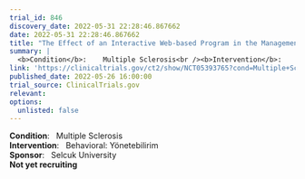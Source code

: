 ```yaml
---
trial_id: 846
discovery_date: 2022-05-31 22:28:46.867662
date: 2022-05-31 22:28:46.867662
title: "The Effect of an Interactive Web-based Program in the Management of Multiple Sclerosis"
summary: |
  <b>Condition</b>:    Multiple Sclerosis<br /><b>Intervention</b>:    Behavioral: Yönetebilirim<br /><b>Sponsor</b>:    Selcuk University<br /><b>Not yet recruiting</b>
link: 'https://clinicaltrials.gov/ct2/show/NCT05393765?cond=Multiple+Sclerosis&sfpd_d=14&sel_rss=new14'
published_date: 2022-05-26 16:00:00
trial_source: ClinicalTrials.gov
relevant: 
options:
  unlisted: false
---
```

<b>Condition</b>:    Multiple Sclerosis<br /><b>Intervention</b>:    Behavioral: Yönetebilirim<br /><b>Sponsor</b>:    Selcuk University<br /><b>Not yet recruiting</b>